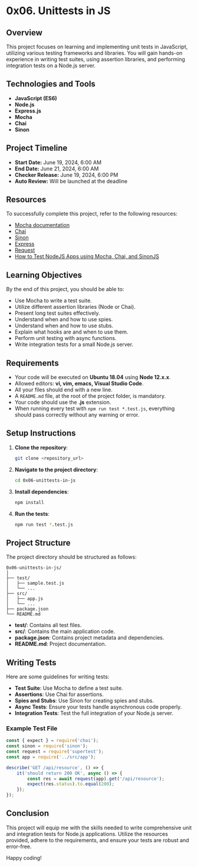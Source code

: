 # 0x06. Unittests in JS

## Overview

This project focuses on learning and implementing unit tests in JavaScript, utilizing various testing frameworks and libraries. You will gain hands-on experience in writing test suites, using assertion libraries, and performing integration tests on a Node.js server.

## Technologies and Tools

- **JavaScript (ES6)**
- **Node.js**
- **Express.js**
- **Mocha**
- **Chai**
- **Sinon**

## Project Timeline

- **Start Date:** June 19, 2024, 6:00 AM
- **End Date:** June 21, 2024, 6:00 AM
- **Checker Release:** June 19, 2024, 6:00 PM
- **Auto Review:** Will be launched at the deadline

## Resources

To successfully complete this project, refer to the following resources:

- [Mocha documentation](https://mochajs.org/)
- [Chai](https://www.chaijs.com/)
- [Sinon](https://sinonjs.org/)
- [Express](https://expressjs.com/)
- [Request](https://github.com/request/request)
- [How to Test NodeJS Apps using Mocha, Chai, and SinonJS](https://www.digitalocean.com/community/tutorials/how-to-test-nodejs-apps-using-mocha-chai-and-sinonjs)

## Learning Objectives

By the end of this project, you should be able to:

- Use Mocha to write a test suite.
- Utilize different assertion libraries (Node or Chai).
- Present long test suites effectively.
- Understand when and how to use spies.
- Understand when and how to use stubs.
- Explain what hooks are and when to use them.
- Perform unit testing with async functions.
- Write integration tests for a small Node.js server.

## Requirements

- Your code will be executed on **Ubuntu 18.04** using **Node 12.x.x**.
- Allowed editors: **vi, vim, emacs, Visual Studio Code**.
- All your files should end with a new line.
- A `README.md` file, at the root of the project folder, is mandatory.
- Your code should use the **.js** extension.
- When running every test with `npm run test *.test.js`, everything should pass correctly without any warning or error.

## Setup Instructions

1. **Clone the repository**:
   ```sh
   git clone <repository_url>
   ```

2. **Navigate to the project directory**:
   ```sh
   cd 0x06-unittests-in-js
   ```

3. **Install dependencies**:
   ```sh
   npm install
   ```

4. **Run the tests**:
   ```sh
   npm run test *.test.js
   ```

## Project Structure

The project directory should be structured as follows:

```
0x06-unittests-in-js/
│
├── test/
│   ├── sample.test.js
│   └── ...
├── src/
│   ├── app.js
│   └── ...
├── package.json
└── README.md
```

- **test/**: Contains all test files.
- **src/**: Contains the main application code.
- **package.json**: Contains project metadata and dependencies.
- **README.md**: Project documentation.

## Writing Tests

Here are some guidelines for writing tests:

- **Test Suite**: Use Mocha to define a test suite.
- **Assertions**: Use Chai for assertions.
- **Spies and Stubs**: Use Sinon for creating spies and stubs.
- **Async Tests**: Ensure your tests handle asynchronous code properly.
- **Integration Tests**: Test the full integration of your Node.js server.

### Example Test File

```javascript
const { expect } = require('chai');
const sinon = require('sinon');
const request = require('supertest');
const app = require('../src/app');

describe('GET /api/resource', () => {
    it('should return 200 OK', async () => {
        const res = await request(app).get('/api/resource');
        expect(res.status).to.equal(200);
    });
});
```

## Conclusion

This project will equip me with the skills needed to write comprehensive unit and integration tests for Node.js applications. Utilize the resources provided, adhere to the requirements, and ensure your tests are robust and error-free.

Happy coding!
